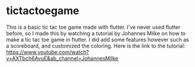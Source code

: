 # tictactoegame

This is a basic tic tac toe game made with flutter. I've never used flutter before, so I made this by watching a tutorial by Johannes Milke on how to make a tic tac toe game in flutter. I did add some features however such as a scoreboard, and customized the coloring. Here is the link to the tutorial: https://www.youtube.com/watch?v=AXTbch6AvuE&ab_channel=JohannesMilke
